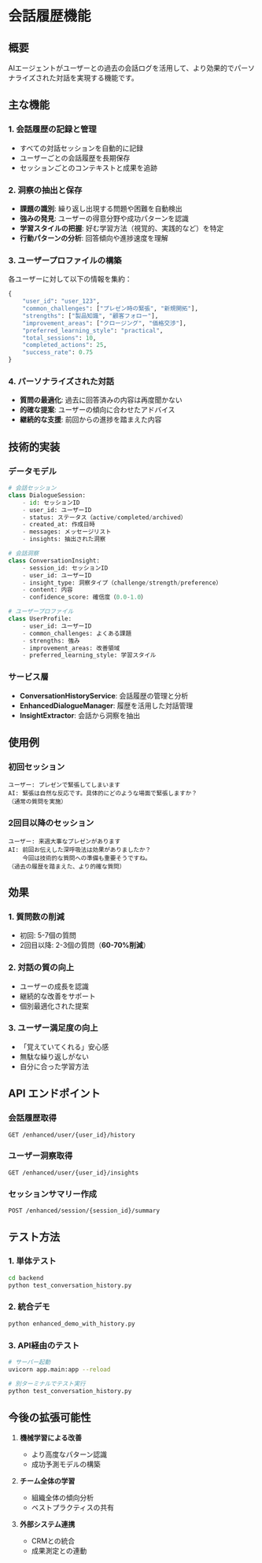 # 会話履歴機能

## 概要

AIエージェントがユーザーとの過去の会話ログを活用して、より効果的でパーソナライズされた対話を実現する機能です。

## 主な機能

### 1. 会話履歴の記録と管理

- すべての対話セッションを自動的に記録
- ユーザーごとの会話履歴を長期保存
- セッションごとのコンテキストと成果を追跡

### 2. 洞察の抽出と保存

- **課題の識別**: 繰り返し出現する問題や困難を自動検出
- **強みの発見**: ユーザーの得意分野や成功パターンを認識
- **学習スタイルの把握**: 好む学習方法（視覚的、実践的など）を特定
- **行動パターンの分析**: 回答傾向や進捗速度を理解

### 3. ユーザープロファイルの構築

各ユーザーに対して以下の情報を集約：

```python
{
    "user_id": "user_123",
    "common_challenges": ["プレゼン時の緊張", "新規開拓"],
    "strengths": ["製品知識", "顧客フォロー"],
    "improvement_areas": ["クロージング", "価格交渉"],
    "preferred_learning_style": "practical",
    "total_sessions": 10,
    "completed_actions": 25,
    "success_rate": 0.75
}
```

### 4. パーソナライズされた対話

- **質問の最適化**: 過去に回答済みの内容は再度聞かない
- **的確な提案**: ユーザーの傾向に合わせたアドバイス
- **継続的な支援**: 前回からの進捗を踏まえた内容

## 技術的実装

### データモデル

```python
# 会話セッション
class DialogueSession:
    - id: セッションID
    - user_id: ユーザーID
    - status: ステータス（active/completed/archived）
    - created_at: 作成日時
    - messages: メッセージリスト
    - insights: 抽出された洞察

# 会話洞察
class ConversationInsight:
    - session_id: セッションID
    - user_id: ユーザーID
    - insight_type: 洞察タイプ（challenge/strength/preference）
    - content: 内容
    - confidence_score: 確信度（0.0-1.0）

# ユーザープロファイル
class UserProfile:
    - user_id: ユーザーID
    - common_challenges: よくある課題
    - strengths: 強み
    - improvement_areas: 改善領域
    - preferred_learning_style: 学習スタイル
```

### サービス層

- **ConversationHistoryService**: 会話履歴の管理と分析
- **EnhancedDialogueManager**: 履歴を活用した対話管理
- **InsightExtractor**: 会話から洞察を抽出

## 使用例

### 初回セッション
```
ユーザー: プレゼンで緊張してしまいます
AI: 緊張は自然な反応です。具体的にどのような場面で緊張しますか？
（通常の質問を実施）
```

### 2回目以降のセッション
```
ユーザー: 来週大事なプレゼンがあります
AI: 前回お伝えした深呼吸法は効果がありましたか？
    今回は技術的な質問への準備も重要そうですね。
（過去の履歴を踏まえた、より的確な質問）
```

## 効果

### 1. 質問数の削減
- 初回: 5-7個の質問
- 2回目以降: 2-3個の質問（**60-70%削減**）

### 2. 対話の質の向上
- ユーザーの成長を認識
- 継続的な改善をサポート
- 個別最適化された提案

### 3. ユーザー満足度の向上
- 「覚えていてくれる」安心感
- 無駄な繰り返しがない
- 自分に合った学習方法

## API エンドポイント

### 会話履歴取得
```
GET /enhanced/user/{user_id}/history
```

### ユーザー洞察取得
```
GET /enhanced/user/{user_id}/insights
```

### セッションサマリー作成
```
POST /enhanced/session/{session_id}/summary
```

## テスト方法

### 1. 単体テスト
```bash
cd backend
python test_conversation_history.py
```

### 2. 統合デモ
```bash
python enhanced_demo_with_history.py
```

### 3. API経由のテスト
```bash
# サーバー起動
uvicorn app.main:app --reload

# 別ターミナルでテスト実行
python test_conversation_history.py
```

## 今後の拡張可能性

1. **機械学習による改善**
   - より高度なパターン認識
   - 成功予測モデルの構築

2. **チーム全体の学習**
   - 組織全体の傾向分析
   - ベストプラクティスの共有

3. **外部システム連携**
   - CRMとの統合
   - 成果測定との連動